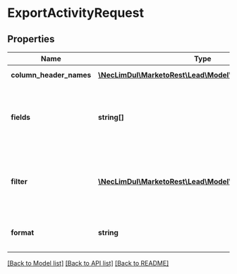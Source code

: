 # ExportActivityRequest

## Properties

Name | Type | Description | Notes
------------ | ------------- | ------------- | -------------
**column_header_names** | [**\NecLimDul\MarketoRest\Lead\Model\ColumnHeaderNames**](ColumnHeaderNames.md) | File header field names override (corresponds with REST API name) | [optional] 
**fields** | **string[]** | Array of strings containing field values.  Used to reduce the number of fields contained in export file.  Select one or more of: marketoGUID, leadId, activityDate, activityTypeId, campaignId, primaryAttributeValueId, primaryAttributeValue | 
**filter** | [**\NecLimDul\MarketoRest\Lead\Model\ExportActivityFilter**](ExportActivityFilter.md) | Record selection criteria. \&quot;createAt\&quot; is required, \&quot;activityTypeIds\&quot;, \&quot;primaryAttributeValueIds\&quot;, and \&quot;primaryAttributeValues\&quot; are optional | 
**format** | **string** | File format to create(\&quot;CSV\&quot;, \&quot;TSV\&quot;, \&quot;SSV\&quot;).  Default is \&quot;CSV\&quot; | [optional] 

[[Back to Model list]](../README.md#documentation-for-models) [[Back to API list]](../README.md#documentation-for-api-endpoints) [[Back to README]](../README.md)
